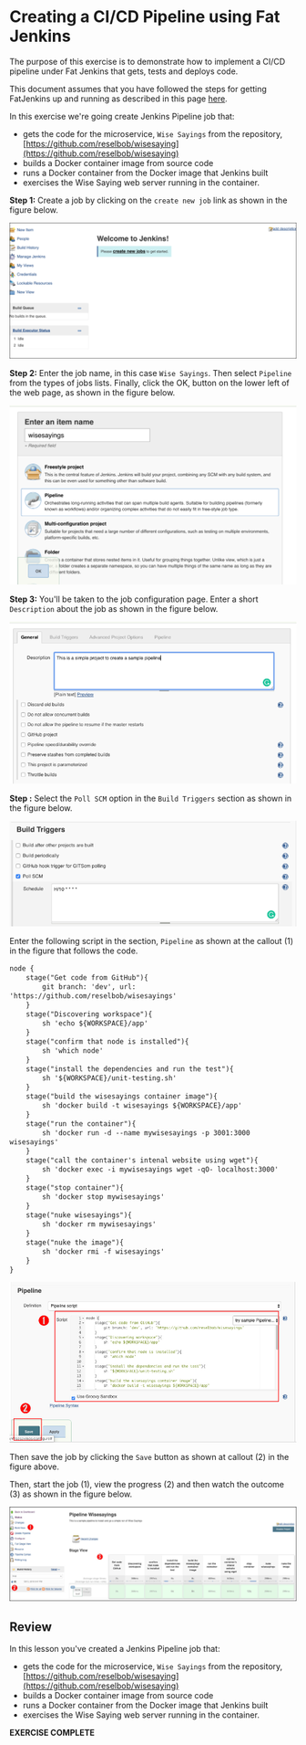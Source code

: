 # Creating a CI/CD Pipeline using Fat Jenkins

The purpose of this exercise is to demonstrate how to implement a CI/CD
pipeline under Fat Jenkins that gets, tests and deploys code.

This document assumes that you have followed the steps for getting FatJenkins up and running as
described in this page [here](README.md).
 
In this exercise we're going create Jenkins Pipeline job that:

* gets the code for the microservice, `Wise Sayings` from the repository, [https://github.com/reselbob/wisesaying](https://github.com/reselbob/wisesaying)
* builds a Docker container image from source code
* runs a Docker container from the Docker image that Jenkins built
* exercises the Wise Saying web server running in the container.

**Step 1:** Create a job by clicking on the `create new job` link as shown in the figure below.

![create job](images/create-job.png)

**Step 2:** Enter the job name, in this case `Wise Sayings`. Then select `Pipeline` from the types of jobs lists. 
Finally, click the OK, button on the lower left of the web page, as shown in the figure below.

![project name](images/enter-project-name.png)

**Step 3:** You'll be taken to the job configuration page. Enter a short `Description` about the job as 
shown in the figure below.

![enter description](images/jenkins-description.png)

**Step :** Select the `Poll SCM` option in the `Build Triggers` section as shown in the figure below.

![set scm polling](images/poll-scm.png)

Enter the following script in the section, `Pipeline` as shown at the callout (1) in the figure that follows the code.

```
node {
    stage("Get code from GitHub"){
        git branch: 'dev', url: 'https://github.com/reselbob/wisesayings'
    }
    stage("Discovering workspace"){
        sh 'echo ${WORKSPACE}/app'
    }
    stage("confirm that node is installed"){
        sh 'which node'
    }
    stage("install the dependencies and run the test"){
        sh '${WORKSPACE}/unit-testing.sh'
    }
    stage("build the wisesayings container image"){
        sh 'docker build -t wisesayings ${WORKSPACE}/app'
    }
    stage("run the container"){
        sh 'docker run -d --name mywisesayings -p 3001:3000 wisesayings'
    }
    stage("call the container's intenal website using wget"){
        sh 'docker exec -i mywisesayings wget -qO- localhost:3000'
    }
    stage("stop container"){
        sh 'docker stop mywisesayings'
    }
    stage("nuke wisesayings"){
        sh 'docker rm mywisesayings'
    }
    stage("nuke the image"){
        sh 'docker rmi -f wisesayings'
    }
}
```

![enter script](images/jenkins-script.jpg)

Then save the job by clicking the `Save` button as shown at callout (2) in the figure above.

Then, start the job (1), view the progress (2) and then watch the outcome (3) as shown in the figure below.

![run job](images/jenkins-build.jpg)

## Review

In this lesson you've created a Jenkins Pipeline job that:

* gets the code for the microservice, `Wise Sayings` from the repository, [https://github.com/reselbob/wisesaying](https://github.com/reselbob/wisesaying)
* builds a Docker container image from source code
* runs a Docker container from the Docker image that Jenkins built
* exercises the Wise Saying web server running in the container.

**EXERCISE COMPLETE**